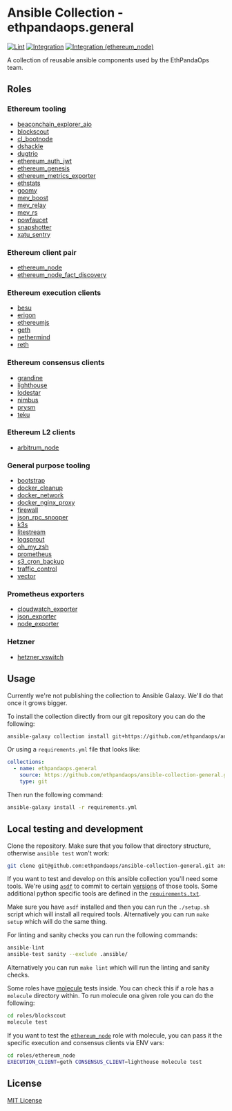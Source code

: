 # Ansible Collection - ethpandaops.general

[![Lint](https://github.com/ethpandaops/ansible-collection-general/actions/workflows/lint.yaml/badge.svg)](https://github.com/ethpandaops/ansible-collection-general/actions/workflows/lint.yaml)
[![Integration](https://github.com/ethpandaops/ansible-collection-general/actions/workflows/integration.yaml/badge.svg)](https://github.com/ethpandaops/ansible-collection-general/actions/workflows/integration.yaml)
[![Integration (ethereum_node)](https://github.com/ethpandaops/ansible-collection-general/actions/workflows/integration.ethereum_node.yaml/badge.svg)](https://github.com/ethpandaops/ansible-collection-general/actions/workflows/integration.ethereum_node.yaml)

A collection of reusable ansible components used by the EthPandaOps team.

## Roles

### Ethereum tooling
- [beaconchain_explorer_aio](roles/beaconchain_explorer_aio)
- [blockscout](roles/blockscout)
- [cl_bootnode](roles/cl_bootnode)
- [dshackle](roles/dshackle)
- [dugtrio](roles/dugtrio)
- [ethereum_auth_jwt](roles/ethereum_auth_jwt)
- [ethereum_genesis](roles/ethereum_genesis)
- [ethereum_metrics_exporter](roles/ethereum_metrics_exporter)
- [ethstats](roles/ethstats)
- [goomy](roles/goomy)
- [mev_boost](roles/mev_boost)
- [mev_relay](roles/mev_relay)
- [mev_rs](roles/mev_rs)
- [powfaucet](roles/powfaucet)
- [snapshotter](roles/snapshotter)
- [xatu_sentry](roles/xatu_sentry)

### Ethereum client pair
- [ethereum_node](roles/ethereum_node)
- [ethereum_node_fact_discovery](roles/ethereum_node_fact_discovery)

### Ethereum execution clients
- [besu](roles/besu)
- [erigon](roles/erigon)
- [ethereumjs](roles/ethereumjs)
- [geth](roles/geth)
- [nethermind](roles/nethermind)
- [reth](roles/reth)

### Ethereum consensus clients
- [grandine](roles/grandine)
- [lighthouse](roles/lighthouse)
- [lodestar](roles/lodestar)
- [nimbus](roles/nimbus)
- [prysm](roles/prysm)
- [teku](roles/teku)

### Ethereum L2 clients
- [arbitrum_node](roles/arbitrum_node)

### General purpose tooling
- [bootstrap](roles/bootstrap)
- [docker_cleanup](roles/docker_cleanup)
- [docker_network](roles/docker_network)
- [docker_nginx_proxy](roles/docker_nginx_proxy)
- [firewall](roles/firewall)
- [json_rpc_snooper](roles/json_rpc_snooper)
- [k3s](roles/k3s)
- [litestream](roles/litestream)
- [logsprout](roles/logsprout)
- [oh_my_zsh](roles/oh_my_zsh)
- [prometheus](roles/prometheus)
- [s3_cron_backup](roles/s3_cron_backup)
- [traffic_control](roles/traffic_control)
- [vector](roles/vector)

### Prometheus exporters
- [cloudwatch_exporter](roles/cloudwatch_exporter)
- [json_exporter](roles/json_exporter)
- [node_exporter](roles/node_exporter)

### Hetzner
- [hetzner_vswitch](roles/hetzner_vswitch)

## Usage

Currently we're not publishing the collection to Ansible Galaxy. We'll do that once it grows bigger.

To install the collection directly from our git repository you can do the following:

```sh
ansible-galaxy collection install git+https://github.com/ethpandaops/ansible-collection-general.git,master
```

Or using a `requirements.yml` file that looks like:

```yaml
collections:
  - name: ethpandaops.general
    source: https://github.com/ethpandaops/ansible-collection-general.git,master
    type: git
```

Then run the following command:

```sh
ansible-galaxy install -r requirements.yml
```



## Local testing and development

Clone the repository. Make sure that you follow that directory structure, otherwise `ansible test` won't work:

```sh
git clone git@github.com:ethpandaops/ansible-collection-general.git ansible_collections/ethpandaops/general
```

If you want to test and develop on this ansible collection you'll need some tools. We're using [`asdf`](https://asdf-vm.com/) to commit to certain [versions](.tool-versions) of those tools. Some additional python specific tools are defined in the [`requirements.txt`](requirements.txt).

Make sure you have `asdf` installed and then you can run the `./setup.sh` script which will install all required tools. Alternatively you can run `make setup` which will do the same thing.

For linting and sanity checks you can run the following commands:

```sh
ansible-lint
ansible-test sanity --exclude .ansible/
```

Alternatively you can run `make lint` which will run the linting and sanity checks.

Some roles have [molecule](https://ansible.readthedocs.io/projects/molecule/) tests inside. You can check this if a role has a `molecule` directory within. To run molecule ona given role you can do the following:

```sh
cd roles/blockscout
molecule test
```

If you want to test the [`ethereum_node`](roles/ethereum_node) role with molecule, you can pass it the specific execution and consensus clients via ENV vars:
```sh
cd roles/ethereum_node
EXECUTION_CLIENT=geth CONSENSUS_CLIENT=lighthouse molecule test
```

## License

[MIT License](LICENSE)
